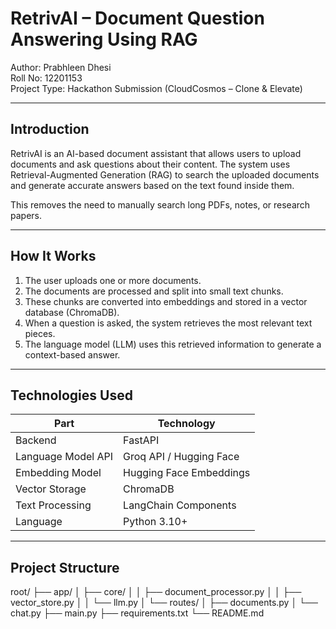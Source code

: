 # RetrivAI – Document Question Answering Using RAG

Author: Prabhleen Dhesi  
Roll No: 12201153  
Project Type: Hackathon Submission (CloudCosmos – Clone & Elevate)

---

## Introduction

RetrivAI is an AI-based document assistant that allows users to upload documents and ask questions about their content. The system uses Retrieval-Augmented Generation (RAG) to search the uploaded documents and generate accurate answers based on the text found inside them.

This removes the need to manually search long PDFs, notes, or research papers.

---

## How It Works

1. The user uploads one or more documents.
2. The documents are processed and split into small text chunks.
3. These chunks are converted into embeddings and stored in a vector database (ChromaDB).
4. When a question is asked, the system retrieves the most relevant text pieces.
5. The language model (LLM) uses this retrieved information to generate a context-based answer.

---

## Technologies Used

| Part | Technology |
|------|------------|
| Backend | FastAPI |
| Language Model API | Groq API / Hugging Face |
| Embedding Model | Hugging Face Embeddings |
| Vector Storage | ChromaDB |
| Text Processing | LangChain Components |
| Language | Python 3.10+ |

---

## Project Structure

root/
├── app/
│ ├── core/
│ │ ├── document_processor.py
│ │ ├── vector_store.py
│ │ └── llm.py
│ └── routes/
│ ├── documents.py
│ └── chat.py
├── main.py
├── requirements.txt
└── README.md

